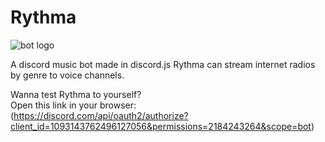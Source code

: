 # Rythma
![bot logo](https://cdn.discordapp.com/avatars/1093143762496127056/36b694ebd63f898c546f3c54ba0720e3.webp?size=128)


A discord music bot made in discord.js
Rythma can stream internet radios by genre to voice channels.

Wanna test Rythma to yourself?<br />
Open this link in your browser:<br />
(https://discord.com/api/oauth2/authorize?client_id=1093143762496127056&permissions=2184243264&scope=bot)
